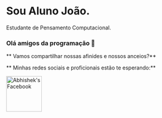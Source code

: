 # Sou Aluno João.
Estudante de Pensamento Computacional.

### Olá amigos da programação 👋

** Vamos compartilhar nossas afinides e nossos anceios?**

** Minhas redes sociais e proficionais estão te esperando:**


<a href="https://www.facebook.com/profile.php?id=100032517075714">
  <img align="left" alt="Abhishek's Facebook" width="95px" src="https://img.shields.io/badge/Facebook-1877F2?style=for-the-badge&logo=facebook&logoColor=white" />

</a>


<!--
**Inferdes/Inferdes** is a ✨ _special_ ✨ repository because its `README.md` (this file) appears on your GitHub profile.
